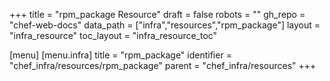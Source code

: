 +++
title = "rpm_package Resource"
draft = false
robots = ""
gh_repo = "chef-web-docs"
data_path = ["infra","resources","rpm_package"]
layout = "infra_resource"
toc_layout = "infra_resource_toc"

[menu]
  [menu.infra]
    title = "rpm_package"
    identifier = "chef_infra/resources/rpm_package"
    parent = "chef_infra/resources"
+++

<!-- The contents of this page are automatically generated from the rpm_package.yaml file in the data/infra/resources directory. -->
<!-- To suggest a change, edit the https://github.com/chef/chef/blob/main/lib/chef/resource/rpm_package.rb file and submit a pull request to the https://github.com/chef/chef repository. -->
<!-- markdownlint-disable-file -->

